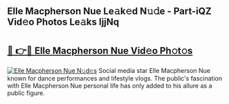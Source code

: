 ## Elle Macpherson Nue Le𝚊k𝚎d N𝚞𝚍e - Part-iQZ Vid𝚎o Photos Le𝚊ks IjjNq

# <h2><a href="http://fb8vy0.evod.top/?m=Elle+Macpherson+Nue">🔗 👉🔴 Elle Macpherson Nue Vid𝚎o Ph𝚘t𝚘s</a></h2>

[![Elle Macpherson Nue N𝚞d𝚎s](https://i.imgur.com/8V9OHl7.gif)](http://fb8vy0.evod.top/?m=Elle+Macpherson+Nue)
Social media star Elle Macpherson Nue known for dance performances and lifestyle vlogs. The public's fascination with Elle Macpherson Nue personal life has only added to his allure as a public figure. 
